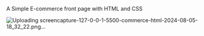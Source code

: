 A Simple E-commerce front page with HTML and CSS

![Uploading screencapture-127-0-0-1-5500-commerce-html-2024-08-05-18_32_22.png…]()

